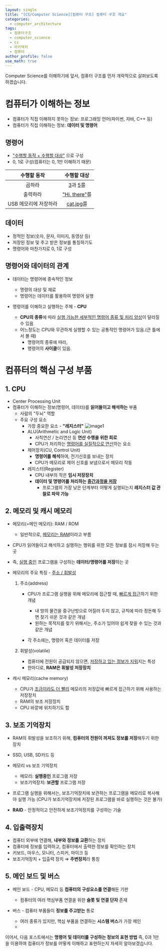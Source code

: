 ```yaml
---
layout: single
title: "[CS/Computer Science][컴퓨터 구조] 컴퓨터 구조 개요"
categories:
  - computer_architecture
tags:
  - 컴퓨터구조
  - computer_science
  - cs
  - 아키텍처
  - 컴퓨터
author_profile: false
use_math: true
---
```

Computer Science를 이해하기에 앞서, 컴퓨터 구조를 먼저 개략적으로 살펴보도록 하겠습니다. 


# 컴퓨터가 이해하는 정보
- 컴퓨터가 직접 이해하지 못하는 정보: 프로그래밍 언어(파이썬, 자바, C++ 등)
- 컴퓨터가 직접 이해하는 정보: **데이터 및 명령어**

## 명령어
- <u>"수행할 동작 + 수행할 대상"</u> 으로 구성
- 0, 1로 구성(컴퓨터는 0, 1만 이해하기 때문)

| <span style="font-weight:bold;">수행할 동작</span> | <span style="font-weight:bold;">수행할 대상</span> |
| :-------------------------------------------: | :-------------------------------------------: |
|                      곱하라                      |              <u>3</u>과 <u>5</u>를              |
|                     출력하라                      |              <u>"Hi, there"</u>를              |
|                 USB 메모리에 저장하라                 |                <u>cat.jpg</u>를                |

## 데이터
- 정적인 정보(숫자, 문자, 이미지, 동영상 등)
- 저장된 정보 및 주고 받은 정보를 통칭하기도
- 명령어와 마찬가지로 0, 1로 구성

## 명령어와 데이터의 관계
- 데이터는 명령어에 종속적인 정보
	- 명령의 대상 및 재료
	- 명령어는 데이터를 활용하여 명령어 실행

- 명령어를 이해하고 실행하는 주체 - **CPU**
	- **CPU의 종류**에 따라 <u>실행 가능한 세부적인 명령어 종류 및 처리 양상</u>이 달라질 수 있음
	- 어느정도는 CPU와 무관하게 실행할 수 있는 공통적인 명령어가 있음.(큰 틀에서 볼 때)
		- 명령어의 종류에 따라,
		- 명령어의 **사이클**이 있음. 


# 컴퓨터의 핵심 구성 부품
## 1. CPU
- Center Processing Unit
- 컴퓨터가 이해하는 정보(명령어, 데이터)를 **읽어들이고 해석하는** 부품
	- 사람의 "두뇌" 역할
	- 주요 구성 요소
		- 가장 중요한 요소 - **"레지스터"**
		![image1](../../images/2025-03-13-cs_basic-1_1/image1.png)
		- ALU(Arithmetic and Logic Unit)
			- 사칙연산 / 논리연산 등 **연산 수행을 위한 회로**
			- CPU가 처리하는 <u>명령어를 실질적으로 연산</u>하는 요소
		- 제어장치(CU, Control Unit)
			- **명령어를 해석**하여, 전기신호를 보내는 장치
			- CPU가 메모리로 제어 신호를 보냄으로서 메모리 작동
		- 레지스터(Register)
			- CPU 내부의 작은 **임시 저장장치**
			- **데이터 및 명령어를 처리하는 <u>중간과정을 저장</u>** 
				- 프로그램의 가장 낮은 단계부터 어떻게 실행되는지 **레지스터 값 관찰로 파악 가능**
				

## 2. 메모리 및 캐시 메모리
- 메모리(=메인 메모리): RAM / ROM
	- 일반적으로, <u>메모리는 RAM</u>이라고 부름

- CPU가 읽어들이고 해석하고 실행하는 행위를 위한 모든 정보를 잠시 저장해 두는 곳
- 즉, <u>실행 중인</u> 프로그램을 구성하는 **데이터/명령어를 저장**하는 곳
- 메모리의 주요 특징 - <u>주소 / 휘발성</u>
	1. 주소(address)
		- CPU가 프로그램 실행을 위해 메모리에 접근할 때, <u>빠르게 접근</u>하기 위한 개념
			- 내 방의 물건을 중구난방으로 어질러 두지 않고, 규칙에 따라 정돈해 두면 찾기 쉬운 것과 같은 개념
			- 원하는 목적지를 찾기 위해서는, 주소가 있어야 쉽게 찾을 수 있는 것과 같은 개념
			
		- 각 주소에는, 명령어 혹은 데이터를 저장
		
	2. 휘발성(volatile)
		- 컴퓨터에 전원이 공급되지 않으면, <u>저장하고 있는 정보가 지워</u>지는 특성
		- 한마디로, **RAM은 휘발성 저장장치**
		

- 캐시 메모리(cache memory)
	- CPU가 <u>조금이라도 더 빨리</u> 메모리의 저장값에 빠르게 접근하기 위해 사용하는 저장장치
	- RAM의 보조 저장장치
	- CPU 바깥에 위치하기도 함

## 3. 보조 기억장치
- RAM의 휘발성을 보조하기 위해, **컴퓨터의 전원이 꺼져도 정보를 저장**해두기 위한 장치
- SSD, USB, SD카드 등

- 메모리 vs 보조 기억장치
	- 메모리: **실행중인** 프로그램 저장
	- 보조기억장치: **보관할** 프로그램 저장
- 프로그램 실행을 위해서는, 보조기억장치에 보관하는 프로그램을 메모리로 복사해야 실행 가능
  (CPU가 보조기억장치에 저장된 프로그램을 바로 실행하는 것은 불가)
- **RAID** - 안정적이고 안전하게 보조기억장치를 구성하는 기술

## 4. 입출력장치
- 컴퓨터 외부에 연결해, **내부와 정보를 교환**하는 장치
- 컴퓨터에 정보를 입력하고, 컴퓨터에서 출력한 정보를 확인하는 장치
- 키보드, 마우스, 모니터, 스피커, 마이크 등
- 보조기억장치 + 입출력 장치 ⇒ **주변장치**라 통칭

## 5. 메인 보드 및 버스
- 메인 보드 - CPU, 메모리 등 **컴퓨터의 구성요소를 연결**해둔 기판
	- 컴퓨터의 여러 핵심부품 연결을 위한 **슬롯 및 연결 단자** 존재

- 버스 - 컴퓨터 부품들이 **정보를 주고받는** 통로
	- 여러 종류가 있지만, 핵심 부품을 연결하는 **시스템 버스**가 가장 메인
	- 

이어서, 다음 포스트에서는
**명령어 및 데이터를 구성하는 정보의 표현 방법**
즉, 0과 1만을 이용하여 컴퓨터가 정보를 어떻게 이해하고 표현하는지 자세히 알아보겠습니다.